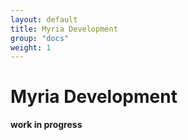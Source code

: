 ```yaml
---
layout: default
title: Myria Development
group: "docs"
weight: 1
---
```


# Myria Development

**work in progress**